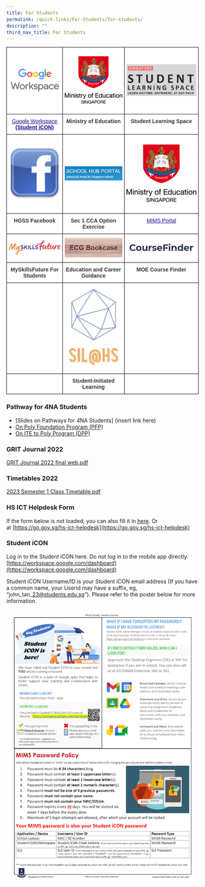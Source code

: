 ```yaml
---
title: For Students
permalink: /quick-links/For-Students/for-students/
description: ""
third_nav_title: For Students
---
```

<style type="text/css">
.tg  {border-collapse:collapse;border-spacing:0;margin:0px auto;}
.tg td{border-color:black;border-style:solid;border-width:1px;font-family:Arial, sans-serif;font-size:14px;
  overflow:hidden;padding:10px 5px;word-break:normal;}
.tg th{border-color:black;border-style:solid;border-width:1px;font-family:Arial, sans-serif;font-size:14px;
  font-weight:normal;overflow:hidden;padding:10px 5px;word-break:normal;}
.tg .tg-tlx9{background-color:#FFF;color:#333;text-align:center;vertical-align:top}
.tg .tg-apyk{background-color:#FFF;color:#333;font-weight:bold;text-align:center;vertical-align:top}
.tg .tg-2rp9{background-color:#FFF;color:#333;text-align:center;vertical-align:middle}
.tg .tg-0pyt{background-color:#FFF;color:#21088A;font-weight:bold;text-align:center;text-decoration:underline;vertical-align:top}
</style>
<table class="tg">
<tbody>
  <tr>
    <td class="tg-2rp9"><a href="https://workspace.google.com/dashboard" target="_self"> 
          <img src="/images/Google%20Workspace%20icon.png" style="width:100%"></a></td>
    <td class="tg-2rp9"><a href="https://www.moe.gov.sg/" target="_self"> 
          <img src="/images/HGSS-MOE.png" style="width:100%"></a></td>
    <td class="tg-2rp9"><a href="https://vle.learning.moe.edu.sg/login" target="_self"> 
          <img src="/images/SLS.jpeg" style="width:100%"></a></td>
  </tr>
  <tr>
    <td class="tg-0pyt"><a href="https://workspace.google.com/dashboard"><span style="font-weight:500;text-decoration:underline;color:#21088A">Google Workspace</span></a> <br>(Student iCON)<br></td>
    <td class="tg-apyk">Ministry of Education</td>
    <td class="tg-apyk">Student Learning Space</td>
  </tr>
  <tr>
    <td class="tg-2rp9"><a href="https://www.facebook.com/hougangsecondaryschool/" target="_self"> 
          <img src="/images/FB.png" style="width:100%"></a></td>
    <td class="tg-2rp9"><a href="https://hougang.schoolhub.sg/" target="_self"> 
          <img src="/images/SHP.jpeg" style="width:100%"></a></td>
    <td class="tg-2rp9"><a href="https://portal.mims.moe.gov.sg/idmdash/" target="_self"> 
          <img src="/images/HGSS-MOE.png" style="width:100%"></a></td>
  </tr>
  <tr>
    <td class="tg-apyk">HGSS Facebook</td>
    <td class="tg-apyk">Sec 1 CCA Option Exercise</td>
    <td class="tg-0pyt"><a href="https://portal.mims.moe.gov.sg/idmdash/"><span style="font-weight:500;text-decoration:underline;color:#21088A"> MIMS Portal</span></a><br></td>
  </tr>
  <tr>
    <td class="tg-2rp9"><a href="https://www.myskillsfuture.gov.sg/content/student/en/secondary.html" target="_self"> 
          <img src="/images/MSFLOGO.png" style="width:100%"></a></td>
    <td class="tg-2rp9"><a href="https://pubhtml5.com/bookcase/vhhu/" target="_self"> 
          <img src="/images/ECGBOOKCASE.png" style="width:100%"></a></td>
    <td class="tg-2rp9"><a href="https://beta.moe.gov.sg/coursefinder/" target="_self"> 
          <img src="/images/MOECOURSEFINDER.jpeg" style="width:100%"></a></td>
  </tr>
  <tr>
    <td class="tg-apyk">MySkillsFuture For Students</td>
    <td class="tg-apyk">Education and Career Guidance</td>
    <td class="tg-apyk">MOE Course Finder</td>
  </tr>
  <tr>
    <td class="tg-2rp9"></td>
    <td class="tg-2rp9"><a href="https://sites.google.com/view/hssil/home" target="_self"> 
          <img src="/images/SIL%20logo.jpeg" style="width:100%"></a></td>
    <td class="tg-2rp9"></td>
  </tr>
  <tr>
    <td class="tg-tlx9"></td>
    <td class="tg-apyk">Student-Initiated Learning</td>
    <td class="tg-tlx9"> </td>
  </tr>
</tbody>
</table>


### Pathway for 4NA Students

*   [Slides on Pathways for 4NA Students] (insert link here)
*   [On Poly Foundation Program (PFP)](https://pfp.polytechnic.edu.sg/PFP/pfp_application.html)
*   [On ITE to Poly Program (DPP)](https://www.ite.edu.sg/wps/portal/definitely-des/)

### GRIT Journal 2022

[GRIT Journal 2022 final web.pdf](/files/GRIT%20Journal%202022%20final%20web.pdf)

### Timetables 2022

[2023 Semester 1 Class Timetable.pdf](/files/2023%20semester%201%20class%20timetable.pdf)

### HS ICT Helpdesk Form

If the form below is not loaded, you can also fill it in&nbsp;[here](https://form.gov.sg/5e411c92366d6a0011c76b50). Or at&nbsp;[https://go.gov.sg/hs-ict-helpdesk](https://go.gov.sg/hs-ict-helpdesk)


### Student iCON

Log in to the Student iCON here. Do not log in to the mobile app directly.&nbsp;  
[https://workspace.google.com/dashboard](https://workspace.google.com/dashboard)  
  
Student iCON Username/ID is your Student iCON email address (If you have a common name, your Userid may have a suffix, eg, “john\_tan\_23@students.edu.sg”). Please refer to the poster below for more information.

![](/images/Studen%20iCON%20Poster%20A3P2022%2001Mar20221.jpeg)